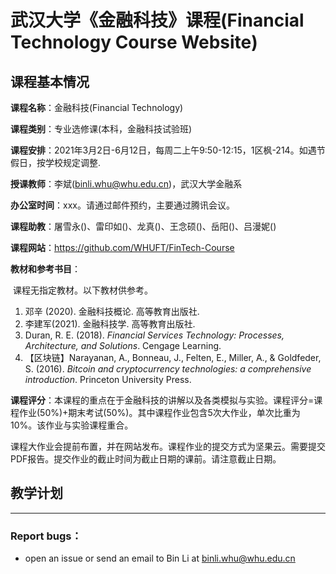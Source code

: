 # 武汉大学《金融科技》课程(Financial Technology Course Website)

## 课程基本情况

**课程名称**：金融科技(Financial Technology)

**课程类别**：专业选修课(本科，金融科技试验班)

**课程安排**：2021年3月2日-6月12日，每周二上午9:50-12:15，1区枫-214。如遇节假日，按学校规定调整.

**授课教师**：李斌(binli.whu@whu.edu.cn)，武汉大学金融系

**办公室时间**：xxx。请通过邮件预约，主要通过腾讯会议。

**课程助教**：屠雪永()、雷印如()、龙真()、王念硕()、岳阳()、吕漫妮()

**课程网站**：https://github.com/WHUFT/FinTech-Course

**教材和参考书目**：

​		课程无指定教材。以下教材供参考。

1. 邓辛 (2020). 金融科技概论. 高等教育出版社.
2. 李建军(2021). 金融科技学. 高等教育出版社.
3. Duran, R. E. (2018). *Financial Services Technology: Processes, Architecture, and Solutions*. Cengage Learning.
4. 【区块链】Narayanan, A., Bonneau, J., Felten, E., Miller, A., & Goldfeder, S. (2016). *Bitcoin and cryptocurrency technologies: a comprehensive introduction*. Princeton University Press. 


**课程评分**：本课程的重点在于金融科技的讲解以及各类模拟与实验。课程评分=课程作业(50%)+期末考试(50%)。其中课程作业包含5次大作业，单次比重为10%。该作业与实验课程重合。

​		课程大作业会提前布置，并在网站发布。课程作业的提交方式为坚果云。需要提交PDF报告。提交作业的截止时间为截止日期的课前。请注意截止日期。

## 教学计划

---

### Report bugs：

* open an issue or send an email to Bin Li at binli.whu@whu.edu.cn
